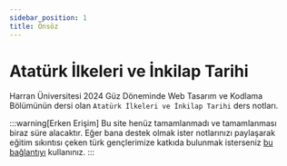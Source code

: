 ```yaml
---
sidebar_position: 1
title: Önsöz
---
```


# Atatürk İlkeleri ve İnkilap Tarihi

Harran Üniversitesi 2024 Güz Döneminde Web Tasarım ve Kodlama Bölümünün dersi olan `Atatürk İlkeleri ve İnkilap Tarihi` ders notları.

:::warning[Erken Erişim]
Bu site henüz tamamlanmadı ve tamamlanması biraz süre alacaktır. Eğer bana destek olmak ister notlarınızı paylaşarak eğitim sıkıntısı çeken türk gençlerimize katkıda bulunmak isterseniz [bu bağlantıyı](#) kullanınız.
:::
